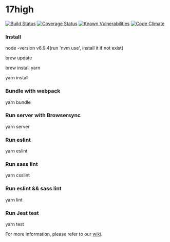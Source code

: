 # 17high

[![Build Status](https://travis-ci.org/ThoughtWorksWuhanUI/17high.svg?branch=master)](https://travis-ci.org/ThoughtWorksWuhanUI/17high)
[![Coverage Status](https://coveralls.io/repos/github/ThoughtWorksWuhanUI/17high/badge.svg?branch=master)](https://coveralls.io/github/ThoughtWorksWuhanUI/17high?branch=master)
[![Known Vulnerabilities](https://snyk.io/test/github/thoughtworkswuhanui/17high/badge.svg)](https://snyk.io/test/github/thoughtworkswuhanui/17high)
[![Code Climate](https://codeclimate.com/github/ThoughtWorksWuhanUI/17high/badges/gpa.svg)](https://codeclimate.com/github/ThoughtWorksWuhanUI/17high)

### Install

node -version v6.9.4(run 'nvm use', install it if not exist)

brew update

brew install yarn

yarn install

### Bundle with webpack
yarn bundle

### Run server with Browsersync
yarn server

### Run eslint
yarn eslint

### Run sass lint
yarn csslint

### Run eslint && sass lint
yarn lint

### Run Jest test
yarn test

For more information, please refer to our [wiki](https://github.com/ThoughtWorksWuhanUI/17high/wiki).
